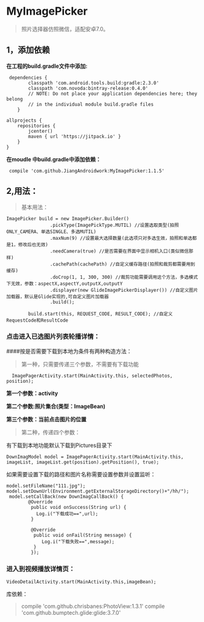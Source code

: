 # MyImagePicker
> 照片选择器仿照微信，适配安卓7.0。
## 1，添加依赖
**在工程的build.gradle文件中添加:**
``` 
 dependencies {
        classpath 'com.android.tools.build:gradle:2.3.0'
        classpath 'com.novoda:bintray-release:0.4.0'
        // NOTE: Do not place your application dependencies here; they belong
        // in the individual module build.gradle files
    }
    
allprojects {
    repositories {
        jcenter()
        maven { url 'https://jitpack.io' }
    }
}
```
**在moudle 中build.gradle中添加依赖：**
```
 compile 'com.github.JiangAndroidwork:MyImagePicker:1.1.5'
 ```
## 2,用法：
> 基本用法：
```
ImagePicker build = new ImagePicker.Builder()
                .pickType(ImagePickType.MUTIL) //设置选取类型(拍照ONLY_CAMERA、单选SINGLE、多选MUTIL)
                .maxNum(9) //设置最大选择数量(此选项只对多选生效，拍照和单选都是1，修改后也无效)
                .needCamera(true) //是否需要在界面中显示相机入口(类似微信那样)
                .cachePath(cachePath) //自定义缓存路径(拍照和裁剪都需要用到缓存)
                .doCrop(1, 1, 300, 300) //裁剪功能需要调用这个方法，多选模式下无效，参数：aspectX,aspectY,outputX,outputY
                .displayer(new GlideImagePickerDisplayer()) //自定义图片加载器，默认是Glide实现的,可自定义图片加载器
                .build();
      
        build.start(this, REQUEST_CODE, RESULT_CODE); //自定义RequestCode和ResultCode
```
### 点击进入已选图片列表轮播详情：

####按是否需要下载到本地为条件有两种构造方法：
> 第一种，只需要传递三个参数，不需要有下载功能
```
  ImagePagerActivity.start(MainActivity.this, selectedPhotos, position);
```
**第一个参数：activity** 

**第二个参数:照片集合(类型：ImageBean)**

**第三个参数：当前点击图片的位置**
> 第二种，传递四个参数：

有下载到本地功能默认下载到Pictures目录下
```
DownImagModel model = ImagePagerActivity.start(MainActivity.this, imageList, imageList.get(position).getPosition(), true);
```
如果需要设置下载的路径和图片名称需要设置参数并设置监听：
```
model.setFileName("111.jpg");
model.setDownUrl(Environment.getExternalStorageDirectory()+"/hh/");
 model.setCallBack(new DownImagCallBack() {
        @Override
         public void onSuccess(String url) {
           Log.i("下载成功==",url);
         }

         @Override
          public void onFail(String message) {
             Log.i("下载失败==",message);
          }
         });
```

### 进入到视频播放详情页：
```
VideoDetailActivity.start(MainActivity.this,imageBean);
```

库依赖：
 >compile 'com.github.chrisbanes:PhotoView:1.3.1'
 compile 'com.github.bumptech.glide:glide:3.7.0'
